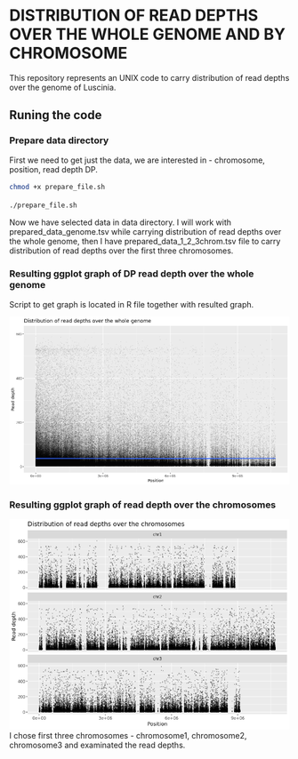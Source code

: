 # DISTRIBUTION OF READ DEPTHS OVER THE WHOLE GENOME AND BY CHROMOSOME
This repository represents an UNIX code to carry distribution of read depths over the genome of Luscinia.


## Runing the code
### Prepare data directory
First we need to get just the data, we are interested in - chromosome, position, read depth DP.

```bash
chmod +x prepare_file.sh

./prepare_file.sh
```
Now we have selected data in data directory. I will work with prepared_data_genome.tsv while carrying distribution of read depths over the whole genome, then I have prepared_data_1_2_3chrom.tsv file to carry distribution of read depths over the first three chromosomes.  

### Resulting ggplot graph of DP read depth over the whole genome
Script to get graph is located in R file together with resulted graph.

![R](R/DPwhole_genome.png)

### Resulting ggplot graph of read depth over the chromosomes
![R](R/DPchromosomes.png)
I chose first three chromosomes - chromosome1, chromosome2, chromosome3 and examinated the read depths.

